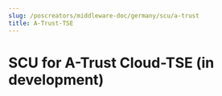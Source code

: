 ```yaml
---
slug: /poscreators/middleware-doc/germany/scu/a-trust
title: A-Trust-TSE
---
```


# SCU for A-Trust Cloud-TSE (in development)